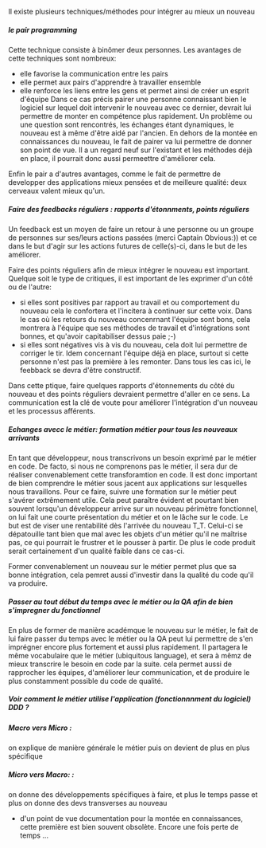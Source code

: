 Il existe plusieurs techniques/méthodes pour intégrer au mieux un nouveau

##### le pair programming
Cette technique consiste à binômer deux personnes. Les avantages de cette techniques sont nombreux:
- elle favorise la communication entre les pairs
- elle permet aux pairs d'apprendre à travailler ensemble
- elle renforce les liens entre les gens et permet ainsi de créer un esprit d'équipe
Dans ce cas précis pairer une personne connaissant bien le logiciel sur lequel doit intervenir le nouveau avec ce
dernier, devrait lui permettre de monter en compétence plus rapidement.
Un problème ou une question sont rencontrés, les échanges étant dynamiques, le nouveau est à même d'être aidé par
l'ancien.
En dehors de la montée en connaissances du nouveau, le fait de pairer va lui permettre de donner son point de vue. Il a
un regard neuf sur l'existant et les méthodes déjà en place, il pourrait donc aussi permeettre d'améliorer cela.

Enfin le pair a d'autres avantages, comme le fait de permettre de developper des applications mieux pensées et de
meilleure qualité:  deux cerveaux valent mieux qu'un.


##### Faire des feedbacks réguliers : rapports d'étonnments, points réguliers
Un feedback est un moyen de faire un retour à une personne ou un groupe de personnes sur ses/leurs actions passées
(merci Captain Obvious:)) et ce dans le but d'agir sur les actions futures de celle(s)-ci, dans le but de les améliorer.

Faire des points réguliers afin de mieux intégrer le nouveau est important. Quelque soit le type de critiques, il est
important de les exprimer d'un côté ou de l'autre:
- si elles sont positives par rapport au travail et ou comportement du nouveau cela le confortera et l'incitera à
continuer sur cette voix. Dans le cas où les retours du nouveau concenrnant l'équipe sont bons, cela montrera à l'équipe
 que ses méthodes de travail et d'intégrations sont bonnes, et qu'avoir capitabiliser dessus paie ;-)
- si elles sont négatives vis à vis du nouveau, cela doit lui permettre de corriger le tir. Idem concernant l'équipe
déjà en place, surtout si cette personne n'est pas la première à les remonter. Dans tous les cas ici, le feebback se
devra d'être constructif.

Dans cette ptique, faire quelques rapports d'étonnements du côté du nouveau et des points réguliers devraient permettre
d'aller en ce sens. La communication est la clé de voute pour améliorer l'intégration d'un nouveau et les processus
afférents.

##### Echanges avecc le métier: formation métier pour tous les nouveaux arrivants
En tant que développeur, nous transcrivons un besoin exprimé par le métier en code. De facto, si nous ne comprenons pas le
métier, il sera dur de réaliser convenablement cette transforamtion en code.
Il est donc important de bien comprendre le métier sous jacent aux applications sur lesquelles nous travaillons.
Pour ce faire, suivre une formation sur le métier peut s'avérer extrêmement utile.
Cela peut paraître évident et pourtant bien souvent lorsqu'un développeur arrive sur un nouveau périmètre fonctionnel,
on lui fait une courte présentation du métier et on le lâche sur le code. Le but est de viser une rentabilité dès
l'arrivée du nouveau T_T.
Celui-ci se dépatouille tant bien que mal avec les objets d'un métier qu'il ne maîtrise pas, ce qui pourrait le frustrer
et le pousser à partir. De plus le code produit serait certainement d'un qualité faible dans ce cas-ci.

Former convenablement un nouveau sur le métier permet plus que sa bonne intégration, cela pemret aussi d'investir dans
la qualité du code qu'il va produire.

##### Passer au tout début du temps avec le métier ou la QA afin de bien s'impregner du fonctionnel
En plus de former de manière académque le nouveau sur le métier, le fait de lui faire passer du temps avec le métier ou
la QA peut lui permettre de s'en imprégner encore plus fortement et aussi plus rapidement.
Il partagera le même vocabulaire que le métier (ubiquitous language), et sera à mêmz de mieux transcrire le besoin en
code par la suite. cela permet aussi de rapprocher les équipes, d'améliorer leur communication, et de produire le plus
constamment possible du code de qualité.

##### Voir comment le métier utilise l'application (fonctionnnment du logiciel) DDD ?

##### Macro vers Micro :
on explique de manière générale le métier puis on devient de plus en plus spécifique

##### Micro vers Macro: :
on donne des développements spécifiques à faire, et plus le temps passe et plus on donne des devs transverses au nouveau


- d'un point de vue documentation pour la montée en connaissances, cette première est bien souvent obsolète. Encore une
fois perte de temps ...